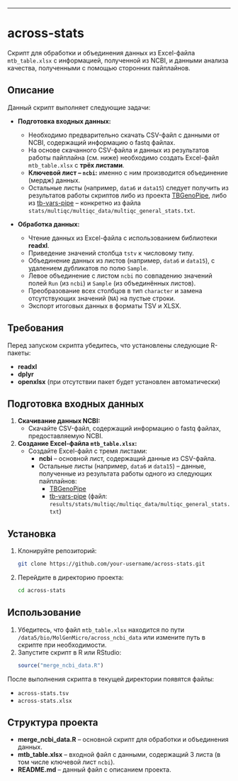 
---

# across-stats

Скрипт для обработки и объединения данных из Excel-файла `mtb_table.xlsx` с информацией, полученной из NCBI, и данными анализа качества, полученными с помощью сторонних пайплайнов.

## Описание

Данный скрипт выполняет следующие задачи:

- **Подготовка входных данных:**
  - Необходимо предварительно скачать CSV-файл с данными от NCBI, содержащий информацию о fastq файлах.
  - На основе скачанного CSV-файла и данных из результатов работы пайплайна (см. ниже) необходимо создать Excel-файл `mtb_table.xlsx` с **трёх листами**.  
  - **Ключевой лист – `ncbi`:** именно с ним производится объединение (мердж) данных.  
  - Остальные листы (например, `data6` и `data15`) следует получить из результатов работы скриптов либо из проекта [TBGenoPipe](https://github.com/dbespiatykh/TBGenoPipe), либо из [tb-vars-pipe](https://github.com/KiselevSI/tb-vars-pipe) – конкретно из файла `stats/multiqc/multiqc_data/multiqc_general_stats.txt`.
  
- **Обработка данных:**
  - Чтение данных из Excel-файла с использованием библиотеки **readxl**.
  - Приведение значений столбца `tstv` к числовому типу.
  - Объединение данных из листов (например, `data6` и `data15`), с удалением дубликатов по полю `Sample`.
  - Левое объединение с листом `ncbi` по совпадению значений полей `Run` (из `ncbi`) и `Sample` (из объединённых листов).
  - Преобразование всех столбцов в тип `character` и замена отсутствующих значений (`NA`) на пустые строки.
  - Экспорт итоговых данных в форматы TSV и XLSX.

## Требования

Перед запуском скрипта убедитесь, что установлены следующие R-пакеты:

- **readxl**
- **dplyr**
- **openxlsx** (при отсутствии пакет будет установлен автоматически)

## Подготовка входных данных

1. **Скачивание данных NCBI:**
   - Скачайте CSV-файл, содержащий информацию о fastq файлах, предоставляемую NCBI.
2. **Создание Excel-файла `mtb_table.xlsx`:**
   - Создайте Excel-файл с тремя листами:
     - **ncbi** – основной лист, содержащий данные из CSV-файла.
     - Остальные листы (например, `data6` и `data15`) – данные, полученные из результата работы одного из следующих пайплайнов:
       - [TBGenoPipe](https://github.com/dbespiatykh/TBGenoPipe)
       - [tb-vars-pipe](https://github.com/KiselevSI/tb-vars-pipe) (файл: `results/stats/multiqc/multiqc_data/multiqc_general_stats.txt`)

## Установка

1. Клонируйте репозиторий:
   ```bash
   git clone https://github.com/your-username/across-stats.git
   ```
2. Перейдите в директорию проекта:
   ```bash
   cd across-stats
   ```

## Использование

1. Убедитесь, что файл `mtb_table.xlsx` находится по пути `/data5/bio/MolGenMicro/across_ncbi_data` или измените путь в скрипте при необходимости.
2. Запустите скрипт в R или RStudio:
   ```R
   source("merge_ncbi_data.R")
   ```

После выполнения скрипта в текущей директории появятся файлы:

- `across-stats.tsv`
- `across-stats.xlsx`

## Структура проекта

- **merge_ncbi_data.R** – основной скрипт для обработки и объединения данных.
- **mtb_table.xlsx** – входной файл с данными, содержащий 3 листа (в том числе ключевой лист `ncbi`).
- **README.md** – данный файл с описанием проекта.

